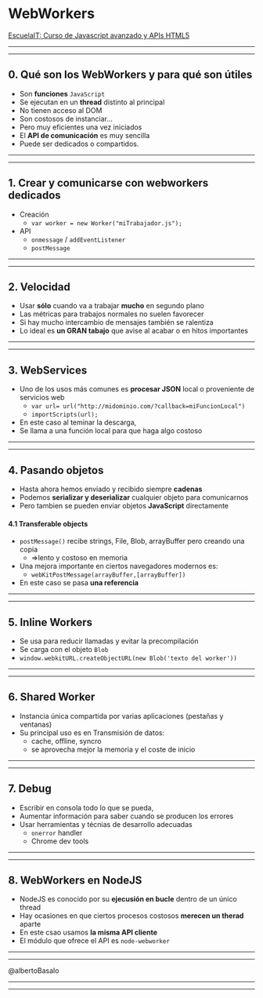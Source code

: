 WebWorkers
==========

[EscuelaIT: Curso de Javascript avanzado y APIs HTML5](http://escuela.it/cursos/javascript-avanzado-apis-html5/)

---
---

## 0. Qué son los WebWorkers y para qué son útiles
- Son **funciones** `JavaScript` 
- Se ejecutan en un **thread** distinto al principal
- No tienen acceso al DOM 
- Son costosos de instanciar...
- Pero muy eficientes una vez iniciados
- El **API de comunicación** es muy sencilla
- Puede ser dedicados o compartidos.

---
---

## 1. Crear y comunicarse con webworkers dedicados
- Creación
    - `var worker = new Worker("miTrabajador.js");`
- API
    - `onmessage` / `addEventListener`
    - `postMessage`

---
---

## 2. Velocidad
- Usar **sólo** cuando va a trabajar **mucho** en segundo plano
- Las métricas para trabajos normales no suelen favorecer
- Si hay mucho intercambio de mensajes también se ralentiza
- Lo ideal es **un GRAN tabajo** que avise al acabar o en hitos importantes

---
---

## 3. WebServices
- Uno de los usos más comunes es **procesar JSON** local o proveniente de servicios web
    - `var url= url("http://midominio.com/?callback=miFuncionLocal")`
    - `importScripts(url);`
- En este caso al teminar la descarga, 
- Se llama a una función local para que haga algo costoso

---
---

## 4. Pasando objetos
- Hasta ahora hemos enviado y recibido siempre **cadenas**
- Podemos **serializar y deserializar** cualquier objeto para comunicarnos
- Pero tambien se pueden enviar objetos **JavaScript** directamente

#### 4.1 Transferable objects
- `postMessage()` recibe strings, File, Blob, arrayBuffer pero creando una copia
   - =>lento y costoso en memoria
- Una mejora importante en ciertos navegadores modernos es:
   - `webKitPostMessage(arrayBuffer,[arrayBuffer])`
- En este caso se pasa **una referencia**

---
---

## 5. Inline Workers
- Se usa para reducir llamadas y evitar la precompilación
- Se carga con el objeto `Blob` 
- `window.webkitURL.createObjectURL(new Blob('texto del worker'))`

---
---

## 6. Shared Worker
- Instancia única compartida por varias aplicaciones (pestañas y ventanas)
- Su principal uso es en Transmisión de datos: 
   - cache, offline, syncro
   - se aprovecha mejor la memoria y el coste de inicio

---
---

## 7. Debug
- Escribir en consola todo lo que se pueda,
- Aumentar información para saber cuando se producen los errores
- Usar herramientas y técnias de desarrollo adecuadas
   - `onerror` handler
   - Chrome dev tools

---
---

## 8. WebWorkers en NodeJS
- NodeJS es conocido por su **ejecusión en bucle** dentro de un único thread
- Hay ocasiones en que ciertos procesos costosos **merecen un therad** aparte
- En este csao usamos **la misma API cliente**
- El módulo que ofrece el API es `node-webworker`

---
---

@albertoBasalo

---
---
